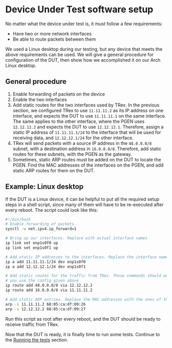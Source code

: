 # Device Under Test software setup

No matter what the device under test is, it must follow a few requirements: 

- Have two or more network interfaces
- Be able to route packets between them

We used a Linux desktop during our testing, but any device that meets the above requirements 
can be used. We will give a general procedure for configuration of the DUT, then show 
how we accomplished it on our Arch Linux desktop.

## General procedure

1. Enable forwarding of packets on the device
2. Enable the two interfaces
3. Add static routes for the two interfaces used by TRex. In the previous section, we 
   configured TRex to use `11.11.11.2` as its IP address on one interface, and expects the DUT 
   to use `11.11.11.1` on the same interface. The same applies to the other interface, 
   where the PGEN uses `12.12.12.2` and expects the DUT to use `12.12.12.1`. Therefore, assign 
   a static IP address of `11.11.11.1/24` to the interface that will be used for receiving data, 
   and `12.12.12.1/24` for the other interface.
4. TRex will send packets with a source IP address in the `48.0.0.0/8` subnet, with a destination 
   address in `16.0.0.0/8`. Therefore, add static routes for these subnets, with the PGEN as the 
   gateway. 
5. Sometimes, static ARP routes must be added on the DUT to locate the PGEN. Find the MAC addresses 
   of the interfaces on the PGEN, and add static ARP routes for them on the DUT. 

## Example: Linux desktop

If the DUT is a Linux device, it can be helpful to put all the required setup steps in a shell 
script, since many of them will have to be re-executed after every reboot. The script could look like 
this:

```bash
#!/bin/bash
# Enable forwarding of packets
sysctl -w net.ipv4.ip_forward=1

# Bring up our interfaces. Replace with actual interface names
ip link set enp1s0f0 up
ip link set enp1s0f1 up

# Add static IP addresses to the interfaces. Replace the interface names if needed
ip a add 11.11.11.1/24 dev enp1s0f0
ip a add 12.12.12.1/24 dev enp1s0f1

# Add static routes for the traffic from TRex. These commands should work as-is, if 
# you use the config given above
ip route add 48.0.0.0/8 via 12.12.12.2
ip route add 16.0.0.0/8 via 11.11.11.2

# Add static ARP entries. Replace the MAC addresses with the ones of the PGEN interfaces
arp -s 11.11.11.2 68:05:ca:df:09:26
arp -s 12.12.12.2 68:05:ca:df:09:27
```

Run this script as root after every reboot, and the DUT should be ready to receive 
traffic from TRex.


Now that the DUT is ready, it is finally time to run some tests. Continue to the 
[Running the tests](5Running.md) section.

